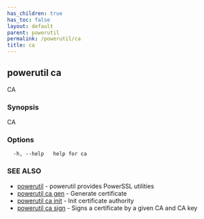 ```yaml
---
has_children: true
has_toc: false
layout: default
parent: powerutil
permalink: /powerutil/ca
title: ca
---
```

## powerutil ca

CA

### Synopsis

CA

### Options

```
  -h, --help   help for ca
```

### SEE ALSO

* [powerutil](/powerutil)	 - powerutil provides PowerSSL utilities
* [powerutil ca gen](/powerutil/ca/gen)	 - Generate certificate
* [powerutil ca init](/powerutil/ca/init)	 - Init certificate authority
* [powerutil ca sign](/powerutil/ca/sign)	 - Signs a certificate by a given CA and CA key
